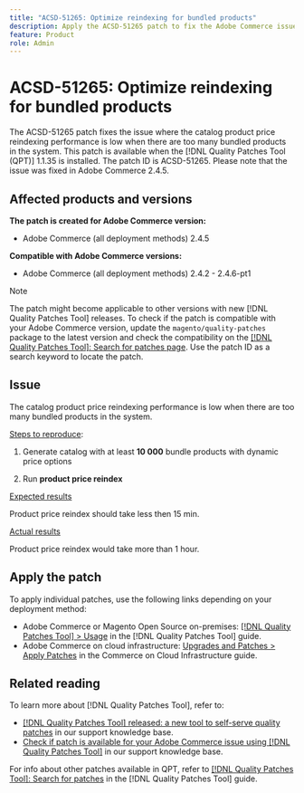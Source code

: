 ```yaml
---
title: "ACSD-51265: Optimize reindexing for bundled products"
description: Apply the ACSD-51265 patch to fix the Adobe Commerce issue where the `catalog_product_price` reindexing performance is low when there are too many bundled products in the system.
feature: Product
role: Admin
---
```

# ACSD-51265: Optimize reindexing for bundled products

The ACSD-51265 patch fixes the issue where the catalog product price reindexing performance is low when there are too many bundled products in the system. This patch is available when the [!DNL Quality Patches Tool (QPT)] 1.1.35 is installed. The patch ID is ACSD-51265. Please note that the issue was fixed in Adobe Commerce 2.4.5.

## Affected products and versions

**The patch is created for Adobe Commerce version:**

* Adobe Commerce (all deployment methods) 2.4.5

**Compatible with Adobe Commerce versions:** 

* Adobe Commerce (all deployment methods) 2.4.2 - 2.4.6-pt1

>[!NOTE]
>
>The patch might become applicable to other versions with new [!DNL Quality Patches Tool] releases. To check if the patch is compatible with your Adobe Commerce version, update the `magento/quality-patches` package to the latest version and check the compatibility on the [[!DNL Quality Patches Tool]: Search for patches page](https://experienceleague.adobe.com/tools/commerce-quality-patches/index.html). Use the patch ID as a search keyword to locate the patch.

## Issue

The catalog product price reindexing performance is low when there are too many bundled products in the system.

<u>Steps to reproduce</u>:

1. Generate catalog with at least **10 000** bundle products with dynamic price options

2. Run **product price reindex**

<u>Expected results</u>

Product price reindex should take less then 15 min.

<u>Actual results</u>

Product price reindex would take more than 1 hour.

## Apply the patch

To apply individual patches, use the following links depending on your deployment method:

* Adobe Commerce or Magento Open Source on-premises: [[!DNL Quality Patches Tool] > Usage](https://experienceleague.adobe.com/docs/commerce-operations/tools/quality-patches-tool/usage.html) in the [!DNL Quality Patches Tool] guide.
* Adobe Commerce on cloud infrastructure: [Upgrades and Patches > Apply Patches](https://experienceleague.adobe.com/docs/commerce-cloud-service/user-guide/develop/upgrade/apply-patches.html) in the Commerce on Cloud Infrastructure guide.

## Related reading

To learn more about [!DNL Quality Patches Tool], refer to:

* [[!DNL Quality Patches Tool] released: a new tool to self-serve quality patches](/help/announcements/adobe-commerce-announcements/magento-quality-patches-released-new-tool-to-self-serve-quality-patches.md) in our support knowledge base.
* [Check if patch is available for your Adobe Commerce issue using [!DNL Quality Patches Tool]](/help/support-tools/patches-available-in-qpt-tool/check-patch-for-magento-issue-with-magento-quality-patches.md) in our support knowledge base.

For info about other patches available in QPT, refer to [[!DNL Quality Patches Tool]: Search for patches](https://experienceleague.adobe.com/tools/commerce-quality-patches/index.html) in the [!DNL Quality Patches Tool] guide.